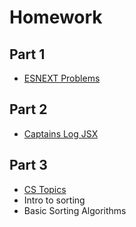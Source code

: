 # Homework

## Part 1
- [ESNEXT Problems](https://git.generalassemb.ly/Software-Engineering-Immersive-Remote/SEIR-Waverider/blob/master/unit_3/w07d05/homework/esnext.js)

## Part 2
- [Captains Log JSX](https://git.generalassemb.ly/Software-Engineering-Immersive-Remote/SEIR-Waverider/blob/master/unit_3/w07d05/homework/captains_log_starter_code/README.md)


## Part 3
- [CS Topics](https://git.generalassemb.ly/Software-Engineering-Immersive-Remote/SEIR-Waverider/blob/master/unit_2/w04d05/homework/Intro_To_CS.MD)
- Intro to sorting
- Basic Sorting Algorithms
